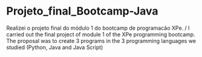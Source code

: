 # Projeto_final_Bootcamp-Java
Realizei o projeto final do módulo 1 do bootcamp de programacão XPe. /  I carried out the final project of module 1 of the XPe programming bootcamp. The proposal was to create 3 programs in the 3 programming languages ​​we studied (Python, Java and Java Script) 
